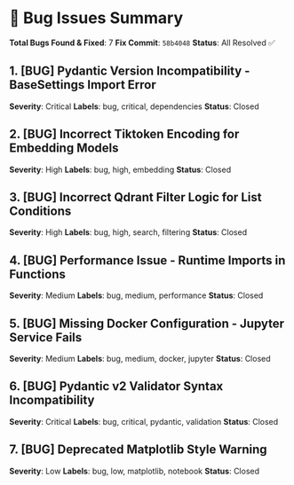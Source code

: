 # 🐛 Bug Issues Summary

**Total Bugs Found & Fixed**: 7
**Fix Commit**: `58b4048`
**Status**: All Resolved ✅

## 1. [BUG] Pydantic Version Incompatibility - BaseSettings Import Error
**Severity**: Critical
**Labels**: bug, critical, dependencies
**Status**: Closed

## 2. [BUG] Incorrect Tiktoken Encoding for Embedding Models
**Severity**: High
**Labels**: bug, high, embedding
**Status**: Closed

## 3. [BUG] Incorrect Qdrant Filter Logic for List Conditions
**Severity**: High
**Labels**: bug, high, search, filtering
**Status**: Closed

## 4. [BUG] Performance Issue - Runtime Imports in Functions
**Severity**: Medium
**Labels**: bug, medium, performance
**Status**: Closed

## 5. [BUG] Missing Docker Configuration - Jupyter Service Fails
**Severity**: Medium
**Labels**: bug, medium, docker, jupyter
**Status**: Closed

## 6. [BUG] Pydantic v2 Validator Syntax Incompatibility
**Severity**: Critical
**Labels**: bug, critical, pydantic, validation
**Status**: Closed

## 7. [BUG] Deprecated Matplotlib Style Warning
**Severity**: Low
**Labels**: bug, low, matplotlib, notebook
**Status**: Closed

